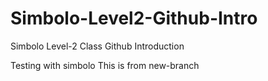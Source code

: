 # Simbolo-Level2-Github-Intro
Simbolo Level-2 Class Github Introduction

Testing with simbolo
This is from new-branch
